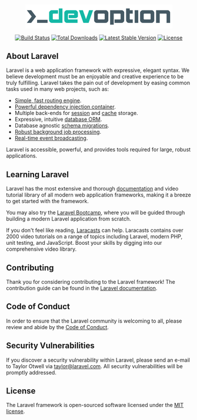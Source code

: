 <p align="center"><a href="https://devoption.io" target="_blank"><img src="https://raw.githubusercontent.com/devoption/devoption/main/public/img/devoption.svg" width="400" alt="DevOption Logo"></a></p>

<p align="center">
<a href="https://github.com/devoption/devoption/actions"><img src="https://github.com/devoption/devoption/workflows/tests/badge.svg" alt="Build Status"></a>
<a href="https://packagist.org/packages/devoptn/devoptn"><img src="https://img.shields.io/packagist/dt/devoptn/devoptn" alt="Total Downloads"></a>
<a href="https://packagist.org/packages/devoptn/devoptn"><img src="https://img.shields.io/packagist/v/devoptn/devoptn" alt="Latest Stable Version"></a>
<a href="https://packagist.org/packages/devoptn/devoptn"><img src="https://img.shields.io/packagist/l/devoptn/devoptn" alt="License"></a>
</p>

## About Laravel

Laravel is a web application framework with expressive, elegant syntax. We believe development must be an enjoyable and creative experience to be truly fulfilling. Laravel takes the pain out of development by easing common tasks used in many web projects, such as:

- [Simple, fast routing engine](https://laravel.com/docs/routing).
- [Powerful dependency injection container](https://laravel.com/docs/container).
- Multiple back-ends for [session](https://laravel.com/docs/session) and [cache](https://laravel.com/docs/cache) storage.
- Expressive, intuitive [database ORM](https://laravel.com/docs/eloquent).
- Database agnostic [schema migrations](https://laravel.com/docs/migrations).
- [Robust background job processing](https://laravel.com/docs/queues).
- [Real-time event broadcasting](https://laravel.com/docs/broadcasting).

Laravel is accessible, powerful, and provides tools required for large, robust applications.

## Learning Laravel

Laravel has the most extensive and thorough [documentation](https://laravel.com/docs) and video tutorial library of all modern web application frameworks, making it a breeze to get started with the framework.

You may also try the [Laravel Bootcamp](https://bootcamp.laravel.com), where you will be guided through building a modern Laravel application from scratch.

If you don't feel like reading, [Laracasts](https://laracasts.com) can help. Laracasts contains over 2000 video tutorials on a range of topics including Laravel, modern PHP, unit testing, and JavaScript. Boost your skills by digging into our comprehensive video library.

## Contributing

Thank you for considering contributing to the Laravel framework! The contribution guide can be found in the [Laravel documentation](https://laravel.com/docs/contributions).

## Code of Conduct

In order to ensure that the Laravel community is welcoming to all, please review and abide by the [Code of Conduct](https://laravel.com/docs/contributions#code-of-conduct).

## Security Vulnerabilities

If you discover a security vulnerability within Laravel, please send an e-mail to Taylor Otwell via [taylor@laravel.com](mailto:taylor@laravel.com). All security vulnerabilities will be promptly addressed.

## License

The Laravel framework is open-sourced software licensed under the [MIT license](https://opensource.org/licenses/MIT).

